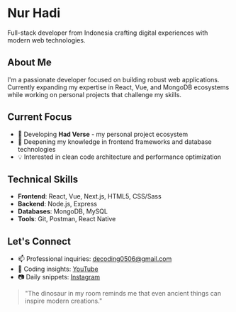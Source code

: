 # Nur Hadi

Full-stack developer from Indonesia crafting digital experiences with modern web technologies.

## About Me

I'm a passionate developer focused on building robust web applications. Currently expanding my expertise in React, Vue, and MongoDB ecosystems while working on personal projects that challenge my skills.

## Current Focus

- 🔭 Developing **Had Verse** - my personal project ecosystem
- 🌱 Deepening my knowledge in frontend frameworks and database technologies
- 💡 Interested in clean code architecture and performance optimization

## Technical Skills

- **Frontend**: React, Vue, Next.js, HTML5, CSS/Sass
- **Backend**: Node.js, Express
- **Databases**: MongoDB, MySQL
- **Tools**: Git, Postman, React Native

## Let's Connect

- 📫 Professional inquiries: [decoding0506@gmail.com](mailto:decoding0506@gmail.com)
- 🎥 Coding insights: [YouTube](https://www.youtube.com/channel/UC8Mlzi2ytMa6aRUeHA9_RvA)
- 📷 Daily snippets: [Instagram](https://instagram.com/_h.add.i)

> "The dinosaur in my room reminds me that even ancient things can inspire modern creations."
